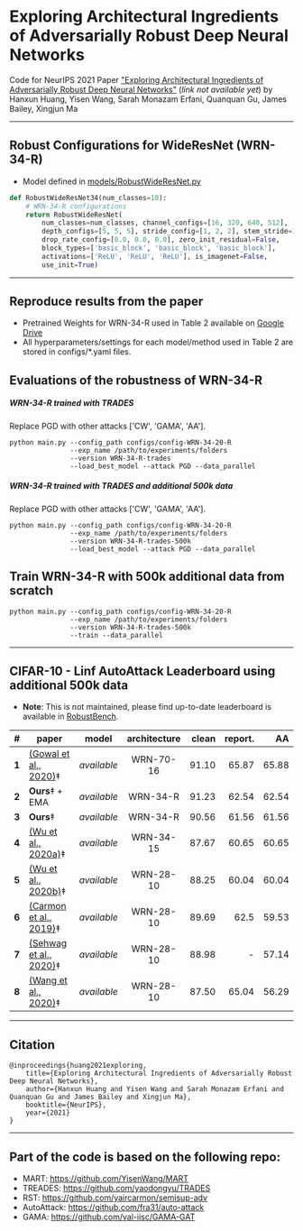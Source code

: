 # Exploring Architectural Ingredients of Adversarially Robust Deep Neural Networks

Code for NeurIPS 2021 Paper ["Exploring Architectural Ingredients of Adversarially Robust Deep Neural Networks"]() (*link not available yet*) by Hanxun Huang, Yisen Wang, Sarah Monazam Erfani, Quanquan Gu, James Bailey, Xingjun Ma


---
## Robust Configurations for WideResNet (WRN-34-R)
- Model defined in [models/RobustWideResNet.py](models/RobustWideResNet.py)
```python
def RobustWideResNet34(num_classes=10):
    # WRN-34-R configurations
    return RobustWideResNet(
        num_classes=num_classes, channel_configs=[16, 320, 640, 512],
        depth_configs=[5, 5, 5], stride_config=[1, 2, 2], stem_stride=1,
        drop_rate_config=[0.0, 0.0, 0.0], zero_init_residual=False,
        block_types=['basic_block', 'basic_block', 'basic_block'],
        activations=['ReLU', 'ReLU', 'ReLU'], is_imagenet=False,
        use_init=True)
```

---
## Reproduce results from the paper
- Pretrained Weights for WRN-34-R used in Table 2 available on [Google Drive](https://drive.google.com/drive/folders/1MpE1o0C7VjmYPfCIvGdpjMGHGfjs9yuB?usp=sharing)
- All hyperparameters/settings for each model/method used in Table 2 are stored in configs/*.yaml files.

## Evaluations of the robustness of WRN-34-R
##### WRN-34-R trained with TRADES
Replace PGD with other attacks ['CW', 'GAMA', 'AA'].
```console
python main.py --config_path configs/config-WRN-34-20-R
               --exp_name /path/to/experiments/folders
               --version WRN-34-R-trades
               --load_best_model --attack PGD --data_parallel
```

##### WRN-34-R trained with TRADES and additional 500k data
Replace PGD with other attacks ['CW', 'GAMA', 'AA'].
```console
python main.py --config_path configs/config-WRN-34-20-R
               --exp_name /path/to/experiments/folders
               --version WRN-34-R-trades-500k
               --load_best_model --attack PGD --data_parallel
```

## Train WRN-34-R with 500k additional data from scratch
```console
python main.py --config_path configs/config-WRN-34-20-R
               --exp_name /path/to/experiments/folders
               --version WRN-34-R-trades-500k
               --train --data_parallel
```
---
## CIFAR-10 - Linf AutoAttack Leaderboard using additional 500k data
- **Note**: This is not maintained, please find up-to-date leaderboard is available in [RobustBench](https://robustbench.github.io/).

|#    |paper           |model     |architecture |clean         |report. |AA  |
|:---:|---|:---:|:---:|---:|---:|---:|
|**1**| [(Gowal et al., 2020)](https://arxiv.org/abs/2010.03593)‡| *available*| WRN-70-16| 91.10| 65.87| 65.88|
|**2**| **Ours**‡ + EMA| *available*| WRN-34-R| 91.23 | 62.54 | 62.54 |
|**3**| **Ours**‡ | *available*| WRN-34-R| 90.56 | 61.56 | 61.56 |
|**4**| [(Wu et al., 2020a)](https://arxiv.org/abs/2010.01279)‡| *available*| WRN-34-15| 87.67| 60.65| 60.65|
|**5**| [(Wu et al., 2020b)](https://arxiv.org/abs/2004.05884)‡| *available*| WRN-28-10| 88.25| 60.04| 60.04|
|**6**| [(Carmon et al., 2019)](https://arxiv.org/abs/1905.13736)‡| *available*| WRN-28-10| 89.69| 62.5| 59.53|
|**7**| [(Sehwag et al., 2020)](https://github.com/fra31/auto-attack/issues/7)‡| *available*| WRN-28-10| 88.98| -| 57.14|
|**8**| [(Wang et al., 2020)](https://openreview.net/forum?id=rklOg6EFwS)‡| *available*| WRN-28-10| 87.50| 65.04| 56.29|
---
## Citation
```
@inproceedings{huang2021exploring,
    title={Exploring Architectural Ingredients of Adversarially Robust Deep Neural Networks},
    author={Hanxun Huang and Yisen Wang and Sarah Monazam Erfani and Quanquan Gu and James Bailey and Xingjun Ma},
    booktitle={NeurIPS},
    year={2021}
}
```
---
## Part of the code is based on the following repo:
  - MART: https://github.com/YisenWang/MART
  - TREADES: https://github.com/yaodongyu/TRADES
  - RST: https://github.com/yaircarmon/semisup-adv
  - AutoAttack: https://github.com/fra31/auto-attack
  - GAMA: https://github.com/val-iisc/GAMA-GAT
